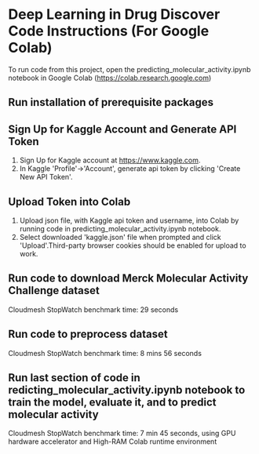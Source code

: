 # Deep Learning in Drug Discover Code Instructions (For Google Colab)


To run code from this project, open the predicting_molecular_activity.ipynb notebook in Google Colab (https://colab.research.google.com)

## Run installation of prerequisite packages 

## Sign Up for Kaggle Account and Generate API Token
   1. Sign Up for Kaggle account at https://www.kaggle.com.
   2. In Kaggle 'Profile'->'Account', generate api token by clicking 'Create New API Token'.

## Upload Token into Colab
   1. Upload json file, with Kaggle api token and username, into Colab by running code in predicting_molecular_activity.ipynb notebook. 
   2. Select downloaded 'kaggle.json' file when prompted and click 'Upload'.Third-party browser cookies should be enabled for upload to work.

## Run code to download Merck Molecular Activity Challenge dataset 

   Cloudmesh StopWatch benchmark time: 29 seconds

## Run code to preprocess dataset

   Cloudmesh StopWatch benchmark time: 8 mins 56 seconds

## Run last section of code in redicting_molecular_activity.ipynb notebook to train the model, evaluate it, and to predict molecular activity 

   Cloudmesh StopWatch benchmark time: 7 min 45 seconds, using GPU hardware accelerator and High-RAM Colab runtime environment
